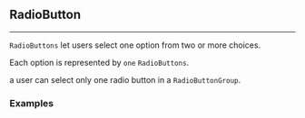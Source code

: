 ## RadioButton

----

`RadioButtons` let users select one option from two or more choices.

Each option is represented by `one` `RadioButtons`.

a user can select only one radio button in a `RadioButtonGroup`.

### Examples
